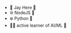 - 👋 Jay Here 🤝
- 🌐 NodeJS 🔸
- ❄️ Python 🐍
- 👩‍💻 active learner of AI/ML 📐

<!---
Jay10x/Jay10x is a ✨ special ✨ repository because its `README.md` (this file) appears on your GitHub profile.
You can click the Preview link to take a look at your changes.
--->
